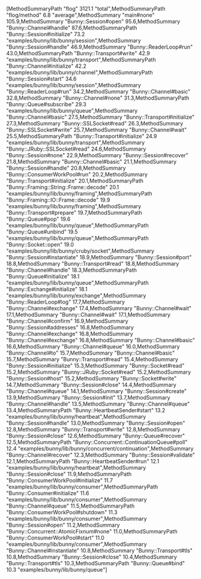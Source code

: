[MethodSummaryPath "flog" 3121.1 "total",MethodSummaryPath "flog/method" 6.8 "average",MethodSummary "main#none" 105.9,MethodSummary "Bunny::Session#open" 95.6,MethodSummary "Bunny::Channel#handle" 87.6,MethodSummaryPath "Bunny::Session#initialize" 73.2 "examples/bunny/lib/bunny/session",MethodSummary "Bunny::Session#handle" 46.9,MethodSummary "Bunny::ReaderLoop#run" 43.0,MethodSummaryPath "Bunny::Transport#write" 42.9 "examples/bunny/lib/bunny/transport",MethodSummaryPath "Bunny::Channel#initialize" 42.2 "examples/bunny/lib/bunny/channel",MethodSummaryPath "Bunny::Session#start" 34.6 "examples/bunny/lib/bunny/session",MethodSummary "Bunny::ReaderLoop#run" 34.2,MethodSummary "Bunny::Channel#basic" 32.8,MethodSummary "Bunny::Channel#none" 31.3,MethodSummaryPath "Bunny::Queue#subscribe" 29.3 "examples/bunny/lib/bunny/queue",MethodSummary "Bunny::Channel#basic" 27.5,MethodSummary "Bunny::Transport#initialize" 27.3,MethodSummary "Bunny::SSLSocket#read" 26.3,MethodSummary "Bunny::SSLSocket#write" 25.7,MethodSummary "Bunny::Channel#wait" 25.5,MethodSummaryPath "Bunny::Transport#initialize" 24.9 "examples/bunny/lib/bunny/transport",MethodSummary "Bunny::JRuby::SSLSocket#read" 24.6,MethodSummary "Bunny::Session#none" 22.9,MethodSummary "Bunny::Session#recover" 21.8,MethodSummary "Bunny::Channel#basic" 21.1,MethodSummary "Bunny::Session#handle" 20.8,MethodSummary "Bunny::ConsumerWorkPool#run" 20.2,MethodSummary "Bunny::Transport#initialize" 20.1,MethodSummaryPath "Bunny::Framing::String::Frame::decode" 20.1 "examples/bunny/lib/bunny/framing",MethodSummaryPath "Bunny::Framing::IO::Frame::decode" 19.9 "examples/bunny/lib/bunny/framing",MethodSummary "Bunny::Transport#prepare" 19.7,MethodSummaryPath "Bunny::Queue#pop" 19.6 "examples/bunny/lib/bunny/queue",MethodSummaryPath "Bunny::Queue#unbind" 19.5 "examples/bunny/lib/bunny/queue",MethodSummaryPath "Bunny::Socket::open" 19.0 "examples/bunny/lib/bunny/cruby/socket",MethodSummary "Bunny::Session#instantiate" 18.9,MethodSummary "Bunny::Session#port" 18.8,MethodSummary "Bunny::Transport#read" 18.8,MethodSummary "Bunny::Channel#handle" 18.3,MethodSummaryPath "Bunny::Queue#initialize" 18.1 "examples/bunny/lib/bunny/queue",MethodSummaryPath "Bunny::Exchange#initialize" 18.1 "examples/bunny/lib/bunny/exchange",MethodSummary "Bunny::ReaderLoop#log" 17.7,MethodSummary "Bunny::Channel#exchange" 17.4,MethodSummary "Bunny::Channel#wait" 17.1,MethodSummary "Bunny::Channel#wait" 17.1,MethodSummary "Bunny::Channel#confirm" 16.9,MethodSummary "Bunny::Session#addresses" 16.8,MethodSummary "Bunny::Channel#exchange" 16.8,MethodSummary "Bunny::Channel#exchange" 16.8,MethodSummary "Bunny::Channel#basic" 16.6,MethodSummary "Bunny::Channel#queue" 16.0,MethodSummary "Bunny::Channel#to" 15.7,MethodSummary "Bunny::Channel#basic" 15.7,MethodSummary "Bunny::Transport#read" 15.4,MethodSummary "Bunny::Session#initialize" 15.3,MethodSummary "Bunny::Socket#read" 15.2,MethodSummary "Bunny::JRuby::Socket#read" 15.2,MethodSummary "Bunny::Session#host" 15.2,MethodSummary "Bunny::Socket#write" 14.7,MethodSummary "Bunny::Session#close" 14.4,MethodSummary "Bunny::Channel#queue" 14.1,MethodSummary "Bunny::Session#create" 13.9,MethodSummary "Bunny::Session#init" 13.7,MethodSummary "Bunny::Channel#handle" 13.5,MethodSummary "Bunny::Channel#queue" 13.4,MethodSummaryPath "Bunny::HeartbeatSender#start" 13.2 "examples/bunny/lib/bunny/heartbeat",MethodSummary "Bunny::Session#handle" 13.0,MethodSummary "Bunny::Session#open" 12.8,MethodSummary "Bunny::Transport#write" 12.8,MethodSummary "Bunny::Session#close" 12.6,MethodSummary "Bunny::Queue#recover" 12.5,MethodSummaryPath "Bunny::Concurrent::ContinuationQueue#poll" 12.4 "examples/bunny/lib/bunny/concurrent/continuation",MethodSummary "Bunny::Channel#recover" 12.3,MethodSummary "Bunny::Session#validate" 12.1,MethodSummaryPath "Bunny::HeartbeatSender#run" 12.1 "examples/bunny/lib/bunny/heartbeat",MethodSummary "Bunny::Session#close" 11.9,MethodSummaryPath "Bunny::ConsumerWorkPool#initialize" 11.7 "examples/bunny/lib/bunny/consumer",MethodSummaryPath "Bunny::Consumer#initialize" 11.6 "examples/bunny/lib/bunny/consumer",MethodSummary "Bunny::Channel#queue" 11.5,MethodSummaryPath "Bunny::ConsumerWorkPool#shutdown" 11.3 "examples/bunny/lib/bunny/consumer",MethodSummary "Bunny::Session#open" 11.2,MethodSummary "Bunny::Concurrent::AtomicFixnum#none" 11.0,MethodSummaryPath "Bunny::ConsumerWorkPool#start" 11.0 "examples/bunny/lib/bunny/consumer",MethodSummary "Bunny::Channel#instantiate" 10.8,MethodSummary "Bunny::Transport#tls" 10.8,MethodSummary "Bunny::Session#close" 10.4,MethodSummary "Bunny::Transport#tls" 10.3,MethodSummaryPath "Bunny::Queue#bind" 10.3 "examples/bunny/lib/bunny/queue"]
